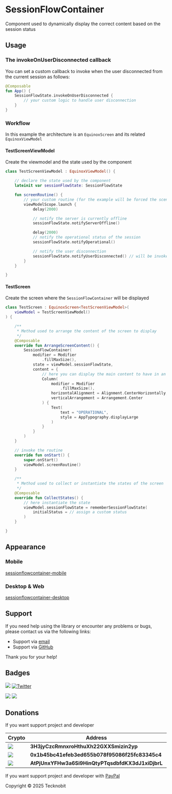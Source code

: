 # SessionFlowContainer

Component used to dynamically display the correct content based on the session status

## Usage

### The invokeOnUserDisconnected callback

You can set a custom callback to invoke when the user disconnected from the current session as follows:

```kotlin
@Composable
fun App() {
    SessionFlowState.invokeOnUserDisconnected {
        // your custom logic to handle user disconnection
    }
}
```

### Workflow

In this example the architecture is an `EquinoxScreen` and its related `EquinoxViewModel`

#### TestScreenViewModel

Create the viewmodel and the state used by the component

```kotlin
class TestScreenViewModel : EquinoxViewModel() {

    // declare the state used by the component
    lateinit var sessionFlowState: SessionFlowState

    fun screenRoutine() {
        // your custom routine (for the example will be forced the scenarios)
        viewModelScope.launch {
            delay(2000)

            // notify the server is currently offline
            sessionFlowState.notifyServerOffline()

            delay(2000)
            // notify the operational status of the session
            sessionFlowState.notifyOperational()

            // notify the user disconnection
            sessionFlowState.notifyUserDisconnected() // will be invoked the callback you set
        }
    }

}
```

#### TestScreen

Create the screen where the `SessionFlowContainer` will be displayed

```kotlin
class TestScreen : EquinoxScreen<TestScreenViewModel>(
    viewModel = TestScreenViewModel()
) {

    /**
     * Method used to arrange the content of the screen to display
     */
    @Composable
    override fun ArrangeScreenContent() {
        SessionFlowContainer(
            modifier = Modifier
                .fillMaxSize(),
            state = viewModel.sessionFlowState,
            content = {
                // here you can display the main content to have in an operational status
                Column(
                    modifier = Modifier
                        .fillMaxSize(),
                    horizontalAlignment = Alignment.CenterHorizontally,
                    verticalArrangement = Arrangement.Center
                ) {
                    Text(
                        text = "OPERATIONAL",
                        style = AppTypography.displayLarge
                    )
                }
            }
        )
    }

    // invoke the routine
    override fun onStart() {
        super.onStart()
        viewModel.screenRoutine()
    }

    /**
     * Method used to collect or instantiate the states of the screen
     */
    @Composable
    override fun CollectStates() {
        // here instantiate the state
        viewModel.sessionFlowState = rememberSessionFlowState(
            initialStatus = // assign a custom status
        )
    }

}
```

## Appearance

### Mobile

[sessionflowcontainer-mobile](https://github.com/user-attachments/assets/b556fb90-165a-47cf-a2ee-0b2feb4ceaf6)

### Desktop & Web

[sessionflowcontainer-desktop](https://github.com/user-attachments/assets/ca770866-b7d5-472b-bcc0-6935deacba14)

## Support

If you need help using the library or encounter any problems or bugs, please contact us via the following links:

- Support via <a href="mailto:infotecknobitcompany@gmail.com">email</a>
- Support via <a href="https://github.com/N7ghtm4r3/Equinox/issues/new">GitHub</a>

Thank you for your help!

## Badges

[![](https://img.shields.io/badge/Google_Play-414141?style=for-the-badge&logo=google-play&logoColor=white)](https://play.google.com/store/apps/developer?id=Tecknobit)
[![Twitter](https://img.shields.io/badge/Twitter-1DA1F2?style=for-the-badge&logo=twitter&logoColor=white)](https://twitter.com/tecknobit)

[![](https://img.shields.io/badge/Jetpack%20Compose-4285F4.svg?style=for-the-badge&logo=Jetpack-Compose&logoColor=white)](https://www.jetbrains.com/lp/compose-multiplatform/)
[![](https://img.shields.io/badge/Kotlin-B125EA?style=for-the-badge&logo=kotlin&logoColor=white)](https://kotlinlang.org/)

## Donations

If you want support project and developer

| Crypto                                                                                              | Address                                          | Network  |
|-----------------------------------------------------------------------------------------------------|--------------------------------------------------|----------|
| ![](https://img.shields.io/badge/Bitcoin-000000?style=for-the-badge&logo=bitcoin&logoColor=white)   | **3H3jyCzcRmnxroHthuXh22GXXSmizin2yp**           | Bitcoin  |
| ![](https://img.shields.io/badge/Ethereum-3C3C3D?style=for-the-badge&logo=Ethereum&logoColor=white) | **0x1b45bc41efeb3ed655b078f95086f25fc83345c4**   | Ethereum |
| ![](https://img.shields.io/badge/Solana-000?style=for-the-badge&logo=Solana&logoColor=9945FF)       | **AtPjUnxYFHw3a6Si9HinQtyPTqsdbfdKX3dJ1xiDjbrL** | Solana   |

If you want support project and developer
with <a href="https://www.paypal.com/donate/?hosted_button_id=5QMN5UQH7LDT4">PayPal</a>

Copyright © 2025 Tecknobit


